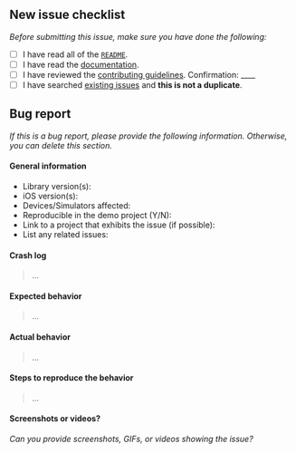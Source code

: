 ## New issue checklist

*Before submitting this issue, make sure you have done the following:*

- [ ] I have read all of the [`README`](https://github.com/jessesquires/JSQMessagesViewController/blob/develop/README.md).
- [ ] I have read the [documentation](http://cocoadocs.org/docsets/JSQMessagesViewController/).
- [ ] I have reviewed the [contributing guidelines](https://github.com/jessesquires/JSQMessagesViewController/blob/develop/.github/CONTRIBUTING.md). Confirmation: ____
- [ ] I have searched [existing issues](https://github.com/jessesquires/JSQMessagesViewController/issues?q=is%3Aissue+sort%3Acreated-desc) and **this is not a duplicate**.

## Bug report

*If this is a bug report, please provide the following information. Otherwise, you can delete this section.*

#### General information

- Library version(s):
- iOS version(s):
- Devices/Simulators affected:
- Reproducible in the demo project (Y/N): 
- Link to a project that exhibits the issue (if possible):
- List any related issues:

#### Crash log

>...

#### Expected behavior

> ...

#### Actual behavior

> ...

#### Steps to reproduce the behavior

> ...

#### Screenshots or videos?

*Can you provide screenshots, GIFs, or videos showing the issue?*
